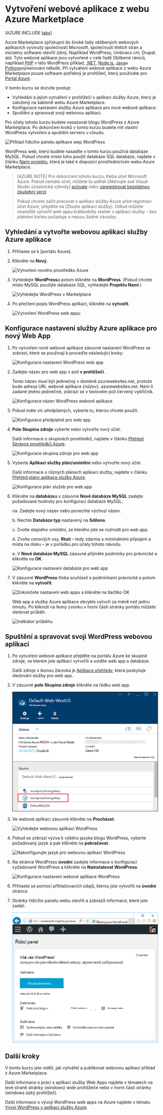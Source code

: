 <properties
    pageTitle="Vytvoření webové aplikace z webu Azure Marketplace | Microsoft Azure"
    description="Naučte se vytvářet nové webové aplikace WordPress z Azure Marketplace pomocí portálu Azure."
    services="app-service\web"
    documentationCenter=""
    authors="rmcmurray"
    manager="wpickett"
    editor=""/>

<tags
    ms.service="app-service-web"
    ms.workload="na"
    ms.tgt_pltfrm="na"
    ms.devlang="na"
    ms.topic="get-started-article"
    ms.date="09/20/2016"
    ms.author="robmcm"/>

<!-- Note: This article replaces web-sites-php-web-site-gallery.md -->

# <a name="create-a-web-app-from-the-azure-marketplace"></a>Vytvoření webové aplikace z webu Azure Marketplace

[AZURE.INCLUDE [tabs](../../includes/app-service-web-get-started-nav-tabs.md)]

Azure Marketplace zpřístupní do široké řady oblíbených webových aplikacích vyvinutý společností Microsoft, společnosti třetích stran a iniciativy software otevřít zdroj. Například WordPress, Umbraco cm, Drupal, atd. Tyto webové aplikace jsou vytvořené v celé řadě Oblíbené rámců, například [PHP] v této WordPress příklad, [.NET], [Node.js], [Java]a [Python]pojmenování několik. Při vytváření webové aplikace z webu Azure Marketplace pouze software potřebný je prohlížeč, který používáte pro [Portál Azure].

V tomto kurzu se dozvíte postup:

* Vyhledání a jejich vytváření v prohlížeči v aplikaci služby Azure, který je založený na šabloně webu Azure Marketplace.
* Konfigurace nastavení služby Azure aplikace pro nové webové aplikace.
* Spuštění a spravovat svoji webovou aplikaci.

Pro účely tohoto kurzu budete nasazovat blogu WordPress z Azure Marketplace. Po dokončení kroků v tomto kurzu budete mít vlastní WordPress vytvoření a spuštění serveru v cloudu.

![Příklad řídicího panelu aplikace wep WordPress][WordPressDashboard1]

WordPress web, který budete nasadíte v tomto kurzu používá databáze MySQL. Pokud chcete místo toho použít databáze SQL databáze, najdete v článku [Nami projektu], která je také k dispozici prostřednictvím webu Azure Marketplace.

> [AZURE.NOTE]
> Pro dokončení tohoto kurzu, třeba účet Microsoft Azure. Pokud nemáte účet, můžete to udělat [Aktivujte své Visual Studio účastnická výhody] [ activate] nebo [zaregistrovat bezplatnou zkušební verzi][free trial].
>
> Pokud chcete začít pracovat s aplikaci služby Azure před registraci účet Azure, přejděte na [Zkuste aplikaci služby]. Odtud můžete okamžitě vytvořit web appu krátkodobý starter v aplikaci služby – bez platební kartou požaduje a nejsou žádné závazky.

## <a name="find-and-create-a-web-app-in-azure-app-service"></a>Vyhledání a vytvořte webovou aplikaci služby Azure aplikace

1. Přihlaste se k [portálu Azure].

1. Klikněte na **Nový**.
    
    ![Vytvoření nového prostředku Azure][MarketplaceStart]
    
1. Vyhledejte **WordPress**a potom klikněte na **WordPress**. (Pokud chcete místo MySQL použijte databáze SQL, vyhledejte **Projektu Nami**.)

    ![Vyhledejte WordPress v Marketplace][MarketplaceSearch]
    
1. Po přečtení popis WordPress aplikaci, klikněte na **vytvořit**.

    ![Vytvoření WordPress web appu][MarketplaceCreate]

## <a name="configure-azure-app-service-settings-for-your-new-web-app"></a>Konfigurace nastavení služby Azure aplikace pro nový Web App

1. Po vytvoření nové webové aplikace zásuvné nastavení WordPress se zobrazí, které se používají k proveďte následující kroky:

    ![Konfigurace nastavení WordPress web app][ConfigStart]

1. Zadejte název pro web app v poli **v prohlížeči** .

    Tento název musí být jedinečný v doméně azurewebsites.net, protože bude adresa URL webové aplikace *{název}*. azurewebsites.net. Není-li zadané jméno jedinečné, zobrazí se v textovém poli červený vykřičník.

    ![Konfigurace název WordPress webové aplikace][ConfigAppName]

1. Pokud máte víc předplatných, vyberte tu, kterou chcete použít. 

    ![Konfigurace předplatné pro web app][ConfigSubscription]

1. **Pole Skupina zdroje** vyberte nebo vytvořte nový účet.

    Další informace o skupinách prostředků, najdete v článku [Přehled Správce prostředků Azure][ResourceGroups].

    ![Konfigurace skupina zdroje pro web app][ConfigResourceGroup]

1. Vyberte **Aplikaci služby plán/umístění** nebo vytvořte nový účet.

    Další informace o různých plánech aplikaci služby, najdete v článku [Přehled plány aplikace služby Azure][AzureAppServicePlans]. 

    ![Konfigurace plán služeb pro web app][ConfigServicePlan]

1. Klikněte na **databáze**a v zásuvné **Nové databáze MySQL** zadejte požadované hodnoty pro konfiguraci databáze MySQL.

    na. Zadejte nový název nebo ponechte výchozí název.

    b. Nechte **Databáze typ** nastavený na **Sdíleno**.

    c. Zvolte stejného umístění, ze kterého jste se rozhodli pro web app.

    d. Zvolte cenových osy. **Rtuti** – tedy zdarma s minimálními připojení a místa na disku – je v pořádku pro účely tohoto návodu.

    e. V **Nové databáze MySQL** zásuvné přijměte podmínky pro právnické a klikněte na **OK**. 

    ![Konfigurace nastavení databáze pro web app][ConfigDatabase]

1. V zásuvné **WordPress** třeba souhlasit s podmínkami právnické a potom klikněte na **vytvořit**. 

    ![Dokončete nastavení web appu a klikněte na tlačítko OK][ConfigFinished]

    Web app a služby Azure aplikace obvykle vytvoří za méně než jednu minutu. Po kliknutí na ikony zvonku v horní části stránky portálu můžete sledovat průběh.

    ![Indikátor průběhu][ConfigProgress]

## <a name="launch-and-manage-your-wordpress-web-app"></a>Spuštění a spravovat svoji WordPress webovou aplikaci
    
1. Po vytvoření webové aplikace přejděte na portálu Azure ke skupině zdroje, ve kterém jste aplikaci vytvořili a uvidíte web app a databáze.

    Další zdroje s ikonou žárovka je [Aplikace přehledy][ApplicationInsights], která poskytuje sledování služby pro web app.

1. V zásuvné **pole Skupina zdroje** klikněte na řádku web app.

    ![Vyberte webovou aplikaci WordPress][WordPressSelect]

1. Ve webové aplikaci zásuvné klikněte na **Procházet**.

    ![Vyhledejte webovou aplikaci WordPress][WordPressBrowse]

1. Pokud se zobrazí výzva k výběru jazyka blogu WordPress, vyberte požadovaný jazyk a pak klikněte na **pokračovat**.

    ![Nakonfigurujte jazyk pro webovou aplikaci WordPress][WordPressLanguage]

1. Na stránce WordPress **úvodní** zadejte informace o konfiguraci vyžadované WordPress a klikněte na **Nainstalovat WordPress**.

    ![Konfigurace nastavení webové aplikace WordPress][WordPressConfigure]

1. Přihlaste se pomocí přihlašovacích údajů, kterou jste vytvořili na **úvodní** stránce.  

1. Stránky řídicího panelu webu otevřít a zobrazit informace, které jste zadali.    

    ![Zobrazení řídicího panelu WordPress][WordPressDashboard2]

## <a name="next-steps"></a>Další kroky

V tomto kurzu jste viděli, jak vytvářet a publikovat webovou aplikaci příklad z Azure Marketplace.

Další informace o práci s aplikací služby Web Apps najdete v tématech na levé straně stránky (windows) wide prohlížeče nebo v horní části stránky (windows úzký prohlížeč).

Další informace o vývoji WordPress web apps na Azure najdete v tématu [Vývoj WordPress v aplikaci služby Azure][WordPressOnAzure]. 

<!-- URL List -->

[PHP]: https://azure.microsoft.com/develop/php/
[.NET]: https://azure.microsoft.com/develop/net/
[Node.js]: https://azure.microsoft.com/develop/nodejs/
[Java]: https://azure.microsoft.com/develop/java/
[Python]: https://azure.microsoft.com/develop/python/
[activate]: https://azure.microsoft.com/pricing/member-offers/msdn-benefits-details/
[free trial]: https://azure.microsoft.com/pricing/free-trial/
[Vyzkoušejte aplikaci služby]: http://go.microsoft.com/fwlink/?LinkId=523751
[ResourceGroups]: ../resource-group-overview.md
[AzureAppServicePlans]: ../app-service/azure-web-sites-web-hosting-plans-in-depth-overview.md
[ApplicationInsights]: https://azure.microsoft.com/services/application-insights/
[Portál Azure]: https://portal.azure.com/
[Nami projektu]: http://projectnami.org/
[WordPressOnAzure]: ./develop-wordpress-on-app-service-web-apps.md

<!-- IMG List -->

[MarketplaceStart]: ./media/app-service-web-create-web-app-from-marketplace/marketplacestart.png
[MarketplaceSearch]: ./media/app-service-web-create-web-app-from-marketplace/marketplacesearch.png
[MarketplaceCreate]: ./media/app-service-web-create-web-app-from-marketplace/marketplacecreate.png
[ConfigStart]: ./media/app-service-web-create-web-app-from-marketplace/configstart.png
[ConfigAppName]: ./media/app-service-web-create-web-app-from-marketplace/configappname.png
[ConfigSubscription]: ./media/app-service-web-create-web-app-from-marketplace/configsubscription.png
[ConfigResourceGroup]: ./media/app-service-web-create-web-app-from-marketplace/configresourcegroup.png
[ConfigServicePlan]: ./media/app-service-web-create-web-app-from-marketplace/configserviceplan.png
[ConfigDatabase]: ./media/app-service-web-create-web-app-from-marketplace/configdatabase.png
[ConfigFinished]: ./media/app-service-web-create-web-app-from-marketplace/configfinished.png
[ConfigProgress]: ./media/app-service-web-create-web-app-from-marketplace/configprogress.png
[WordPressSelect]: ./media/app-service-web-create-web-app-from-marketplace/wpselect.png
[WordPressBrowse]: ./media/app-service-web-create-web-app-from-marketplace/wpbrowse.png
[WordPressLanguage]: ./media/app-service-web-create-web-app-from-marketplace/wplanguage.png
[WordPressDashboard1]: ./media/app-service-web-create-web-app-from-marketplace/wpdashboard1.png
[WordPressDashboard2]: ./media/app-service-web-create-web-app-from-marketplace/wpdashboard2.png
[WordPressConfigure]: ./media/app-service-web-create-web-app-from-marketplace/wpconfigure.png
